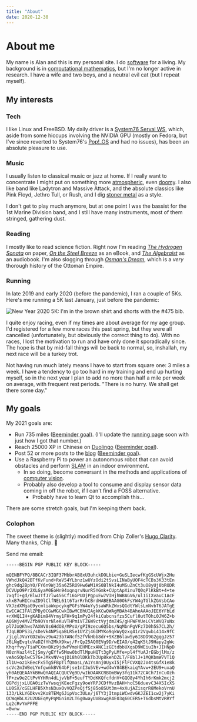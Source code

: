 ```yaml
---
title: "About"
date: 2020-12-30
---
```


# About me

My name is Alan and this is my personal site.
I do [software][github] for a living.
My background is in [computational mathematics][gscholar], but I'm no longer active in research.
I have a wife and two boys, and a neutral evil cat (but I repeat myself).

## My interests

### Tech

I like Linux and FreeBSD.
My daily driver is a [System76 Serval WS][serval], which, aside from some hiccups involving the NVIDIA GPU (mostly on Fedora, but I've since reverted to System76's [Pop!\_OS][popos] and had no issues), has been an absolute pleasure to use.

### Music

I usually listen to classical music or jazz at home.
If I really want to concentrate I might put on something more [atmospheric](https://www.youtube.com/playlist?list=OLAK5uy_me_VUSOM-q8R9f7EIWEYtDAujpMKq8QgI), even [doomy](https://www.youtube.com/watch?v=7aDpCIDYDc8).
I also like band like Ladytron and Massive Attack, and the absolute classics like Pink Floyd, Jethro Tull, or Rush, and I dig [stoner metal](https://www.youtube.com/channel/UCknVpWR6m2Ijzkqo-aPXs_g) as a style.

I don't get to play much anymore, but at one point I was the bassist for the 1st Marine Division band, and I still have many instruments, most of them stringed, gathering dust.

### Reading

I mostly like to read science fiction.
Right now I'm reading [*The Hydrogen Sonata*][gr-hydrogen] on paper, [*On the Steel Breeze*][gr-steel] as an eBook, and [*The Algebraist*](https://www.goodreads.com/book/show/12009.The_Algebraist) as an audiobook.
I'm also slogging through [*Osman's Dream*][gr-osman], which is a *very* thorough history of the Ottoman Empire.

### Running

In late 2019 and early 2020 (before the pandemic), I ran a couple of 5Ks.
Here's me running a 5K last January, just before the pandemic:

![New Year 2020 5K: I'm in the brown shirt and shorts with the #475 bib.](/images/ny5k.jpg)

I quite enjoy racing, even if my times are about average for my age group.
I'd registered for a few more races this past spring, but they were all cancelled (unfortunately, but obviously the correct thing to do).
With no races, I lost the motivation to run and have only done it sporadically since.
The hope is that by mid-fall things will be back to normal, so, inshallah, my next race will be a turkey trot.

Not having run much lately means I have to start from square one: 3 miles a week.
I have a tendency to go too hard in my training and end up hurting myself, so in the next year I plan to add no more than half a mile per week on average, with frequent rest periods.
"There is no hurry. We shall get there some day."

## My goals

My 2021 goals are:

- Run 735 miles ([Beeminder goal](https://www.beeminder.com/aliddell/auto-running)).
(I'll update the [running page](/running) soon with just how I got that number.)
- Reach 25000 XP in Chinese on [Duolingo][duolingo] ([Beeminder goal](https://www.beeminder.com/aliddell/hanyu)).
- Post 52 or more posts to the [blog](/posts) ([Beeminder goal](https://www.beeminder.com/aliddell/write-or-die)).
- Use a Raspberry Pi to power an autonomous robot that can avoid obstacles and perform [SLAM][slam] in an indoor environment.
    - In so doing, become conversant in the methods and applications of [computer vision][computer-vision].
    - Probably also develop a tool to consume and display sensor data coming in off the robot, if I can't find a FOSS alternative.
        - Probably have to learn Qt to accomplish this...

There are some stretch goals, but I'm keeping them back.

### Colophon

The sweet theme is (slightly) modified from Chip Zoller's [Hugo Clarity][clarity]. Many thanks, Chip. 🙏

Send me email:

```
-----BEGIN PGP PUBLIC KEY BLOCK-----

mQENBFYPQ/8BCACr3IQF37MbbrAB8xU3uhckDOLbie+GuSLIecwfKgGScUWjx2Hu
VWhdJkQ42BTfKvFund+ReV54YLbnz1wUYzOdi2tSvsLINaByUOF4cTCBs3K33tEn
ghc9dq2BpYO/FY6n9Wj35a6Z5RO9Hw6WM1AS0BlNkI4uMSuZnCt3uO8yUj0bRODR
DCVUpO9Pr2XLGyaM0EoHn94xqnqrvNurR5YGmk+CUptApXinu7Q0qPlKkBt+4+te
7xqfI+gd/BlwJTfJ7lw456Cf16GPUDjPgpuEw7VIHjhWBAGV6/ul1iIXvauC1AcF
xhxB7uHICnuZD9lClfNEL61t6TarRrhCBrdHABEBAAG0OkFsYW4gTGlkZGVsbCAo
VXJzdXMgaG9ycmliaWxpcykgPGFsYW4uYy5saWRkZWxsQGdtYWlsLmNvbT6JATgE
EwECACIFAlZPBy0CGwMGCwkIBwMCBhUIAgkKCwQWAgMBAh4BAheAAAoJEE6YFbLd
+rXWQ1IH+gKADim94Vrmy1FH+9q1mPy24fkiCubcnsfzs5Cufl0utTOhi0JW6Z+b
AQ6Wjv4MVZfb90YsrNleKuVTHPmiVTZ6W9ctVyjdmZ4S/gHFWFVUeLCViWVQ7uNx
pl7JxQKhws7AXWV0s6HdO8/MPsU/gPI9zecu6Q5bs/NqMbnPgVFz7D0h5S7CL2h/
fJqLBDPS3i/sDeVk4NP5qaBLR5e1UYZj46IMYKo9qkWyQzxg41r2Vgwbi414x9fC
/jLglJVuYGD2ubvz9u423b7ANcf52fVkHbb8dr+9XZB6lawSy6I8DD9G2gqgJz57
J6LNgEvqtuVaDZfYh2MkX9kwj/FrQp25AQ0EVg9D/wEIAO/q42qK5tJ9Hapy2gWc
Khqrfvy/TiaPCXm+BKz9jdwPVmoHEHMEcxANC1zGEtdbbUXqsD9WEiuIh+JIHNpD
N0znVazl4tIjSmy/gEYfw5MowObdTlMpuHQTt3gPyLMfe+pl4fYuAJrEGbjlMx/z
veAoSOplwC57G+JMkvNV+qjD18h0lDKkTb3Up8kehDZLT/F8blJ+1MQKbmW7VT1Q
Il1U+oz1kEecFx5Tg5FBpTlfQmasL/A1YsAnj0UyxI5jFlFCVXQ2JV4tsGfX1e8k
scVc2mIWBeLYnfgwmkBV64bFjse1nI3u5VEv+wd4wY84BEkaiqYAvw+2EU9+uxaQ
yh0AEQEAAYkBHwQYAQIACQUCVg9D/wIbDAAKCRBOmBWy3fq11k72CACh7InCuOzh
fF+zw9e2CtPvVYHRn4dLjvVbF+5eufTYDdKKQfcfdnV+GQO8y4YhIh6rKmk2mcj2
QGPdjjxLUOA0izTwYwsqjKEecFgzy9oeYRPJCDfMvzBAH+hcC56duevC34X5IcXS
LU0SX/cGELHFB5XhsN3uxOvVQZPeQjfSj85o8SUt3m+4xXujAZisqrR8MekoVrnU
133/LkLYGDkvv2Ko8TEMg6JipVoc3ULn/j6TY3jItmpiWCwdvGKJZEI1cw2j7yKi
QCWqHbLX2U2UGEqMyPqMGnim2LT6g0wayUVBxwgR4E03q60CERS+T6dbsMtVRRYf
Lq2cRvYmPFFE
=8wnw
-----END PGP PUBLIC KEY BLOCK-----

```

[blog]: /posts
[clarity]: https://github.com/chipzoller/hugo-clarity
[computer-vision]: https://en.wikipedia.org/wiki/Computer_vision
[duolingo]: https://www.duolingo.com/profile/tangenttree
[github]: https://github.com/aliddell
[gr-hydrogen]: https://www.goodreads.com/book/show/13497991-the-hydrogen-sonata
[gr-osman]: https://www.goodreads.com/book/show/361130.Osman_s_Dreams
[gr-steel]: https://www.goodreads.com/book/show/15999018-on-the-steel-breeze
[gscholar]: https://scholar.google.com/citations?hl=en&user=aOC9X6oAAAAJ
[popos]: https://pop.system76.com/
[serval]: https://system76.com/laptops/serval
[slam]: https://en.wikipedia.org/wiki/Simultaneous_localization_and_mapping